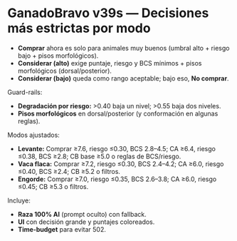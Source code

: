# GanadoBravo v39s — Decisiones más estrictas por modo

- **Comprar** ahora es solo para animales muy buenos (umbral alto + riesgo bajo + pisos morfológicos).
- **Considerar (alto)** exige puntaje, riesgo y BCS mínimos + pisos morfológicos (dorsal/posterior).
- **Considerar (bajo)** queda como rango aceptable; bajo eso, **No comprar**.

Guard-rails:
- **Degradación por riesgo:** >0.40 baja un nivel; >0.55 baja dos niveles.
- **Pisos morfológicos** en dorsal/posterior (y conformación en algunas reglas).

Modos ajustados:
- **Levante:** Comprar ≥7.6, riesgo ≤0.30, BCS 2.8–4.5; CA ≥6.4, riesgo ≤0.38, BCS ≥2.8; CB base ≥5.0 o reglas de BCS/riesgo.
- **Vaca flaca:** Comprar ≥7.2, riesgo ≤0.30, BCS 2.4–4.2; CA ≥6.0, riesgo ≤0.40, BCS ≥2.4; CB ≥5.2 o filtros.
- **Engorde:** Comprar ≥7.0, riesgo ≤0.35, BCS 2.6–3.8; CA ≥6.0, riesgo ≤0.45; CB ≥5.3 o filtros.

Incluye:
- **Raza 100% AI** (prompt oculto) con fallback.
- **UI** con decisión grande y puntajes coloreados.
- **Time‑budget** para evitar 502.

